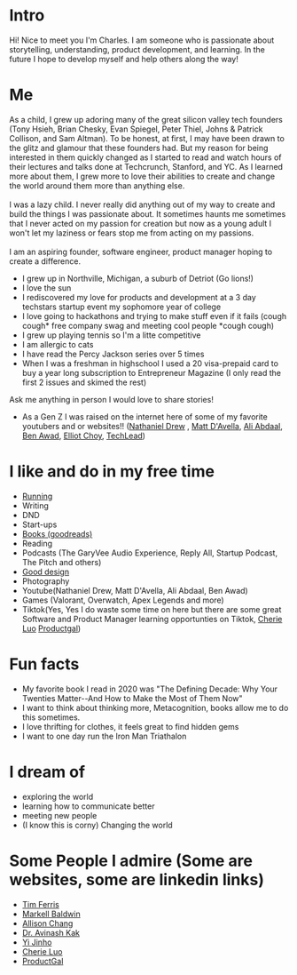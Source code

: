 
# Intro

Hi! Nice to meet you I'm Charles. I am someone who is passionate about storytelling, understanding, product development, and learning. In the future I hope to develop myself and help others along the way!

# Me
As a child, I grew up adoring many of the great silicon valley tech founders (Tony Hsieh, Brian Chesky, Evan Spiegel, Peter Thiel, Johns & Patrick Collison, and Sam Altman). To be honest, at first, I may have been drawn to the glitz and glamour that these founders had. But my reason for being interested in them quickly changed as I started to read and watch hours of their lectures and talks done at Techcrunch, Stanford, and YC. As I learned more about them, I grew more to love their abilities to create and change the world around them more than anything else.\
\
I was a lazy child. I never really did anything out of my way to create and build the things I was passionate about. It sometimes haunts me sometimes that I never acted on my passion for creation but now as a young adult I won't let my laziness or fears stop me from acting on my passions.\
\
I am an aspiring founder, software engineer, product manager hoping to create a difference.
- I grew up in Northville, Michigan, a suburb of Detriot (Go lions!) 
- I love the sun
- I rediscovered my love for products and development at a 3 day techstars startup event my sophomore year of college
- I love going to hackathons and trying to make stuff even if it fails (cough cough* free company swag and meeting cool people *cough cough)
- I grew up playing tennis so I'm a litte competitive
- I am allergic to cats
- I have read the Percy Jackson series over 5 times
- When I was a freshman in highschool I used a 20 visa-prepaid card to buy a year long subscription to Entrepreneur Magazine (I only read the first 2 issues and skimed the rest)

Ask me anything in person I would love to share stories!

- As a Gen Z I was raised on the internet here of some of my favorite youtubers and or websites!!
([Nathaniel Drew](https://www.youtube.com/channel/UCrdWRLq10OHuy7HmSckV3Vg) , [Matt D'Avella](https://www.youtube.com/user/blackboxfilmcompany), [Ali Abdaal](https://www.youtube.com/user/Sepharoth64), [Ben Awad](https://www.youtube.com/user/99baddawg), [Elliot Choy](https://www.youtube.com/channel/UCaQocIkdhh8TIi56LvLoViA), [TechLead](https://www.youtube.com/channel/UC4xKdmAXFh4ACyhpiQ_3qBw))

# I like and do in my free time

- [Running](https://www.strava.com/)
- Writing
- DND
- Start-ups
- [Books (goodreads)](https://www.goodreads.com/charlesgao)
- Reading
- Podcasts (The GaryVee Audio Experience, Reply All, Startup Podcast, The Pitch and others)
- [Good design](/)
- Photography
- Youtube(Nathaniel Drew, Matt D'Avella, Ali Abdaal, Ben Awad)
- Games (Valorant, Overwatch, Apex Legends and more)
- Tiktok(Yes, Yes I do waste some time on here but there are some great Software and Product Manager learning opportunties on Tiktok, [Cherie Luo](https://www.tiktok.com/@cherie.brooke?lang=en) [Productgal](ttps://www.tiktok.com/@productgal?lang=en))

# Fun facts

- My favorite book I read in 2020 was "The Defining Decade: Why Your Twenties Matter--And How to Make the Most of Them Now"
- I want to think about thinking more, Metacognition, books allow me to do this sometimes.
- I love thrifting for clothes, it feels great to find hidden gems
- I want to one day run the Iron Man Triathalon 

# I dream of

- exploring the world
- learning how to communicate better
- meeting new people
- (I know this is corny) Changing the world

# Some People I admire (Some are websites, some are linkedin links)
- [Tim Ferris](https://tim.blog/)
- [Markell Baldwin](http://markellbaldwin.com/)
- [Allison Chang](https://www.allisonc.design/about)
- [Dr. Avinash Kak](https://engineering.purdue.edu/kak/)
- [Yi Jinho](https://www.linkedin.com/in/jinho-yi-66bb1116a/)
- [Cherie Luo](https://www.linkedin.com/in/cherie-luo/)
- [ProductGal](https://www.tiktok.com/@productgal?lang=en)
